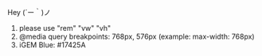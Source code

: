 Hey (´ー｀)ノ 
1. please use "rem" "vw" "vh"
1. @media query breakpoints: 768px, 576px (example: max-width: 768px)
1. iGEM Blue: #17425A
